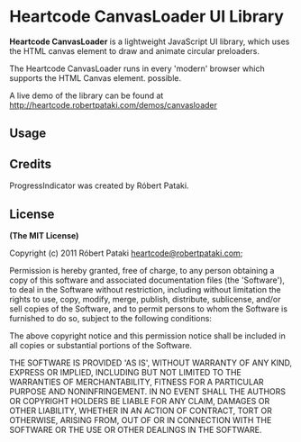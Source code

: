 # Heartcode CanvasLoader UI Library

**Heartcode CanvasLoader** is a lightweight JavaScript UI library, which uses the HTML canvas element to draw and animate circular preloaders.

The Heartcode CanvasLoader runs in every 'modern' browser which supports the HTML Canvas element. possible.

A live demo of the library can be found at http://heartcode.robertpataki.com/demos/canvasloader

## Usage

## Credits

ProgressIndicator was created by Róbert Pataki.

## License

**(The MIT License)**

Copyright (c) 2011 Róbert Pataki heartcode@robertpataki.com;

Permission is hereby granted, free of charge, to any person obtaining
a copy of this software and associated documentation files (the
'Software'), to deal in the Software without restriction, including
without limitation the rights to use, copy, modify, merge, publish,
distribute, sublicense, and/or sell copies of the Software, and to
permit persons to whom the Software is furnished to do so, subject to
the following conditions:

The above copyright notice and this permission notice shall be
included in all copies or substantial portions of the Software.

THE SOFTWARE IS PROVIDED 'AS IS', WITHOUT WARRANTY OF ANY KIND,
EXPRESS OR IMPLIED, INCLUDING BUT NOT LIMITED TO THE WARRANTIES OF
MERCHANTABILITY, FITNESS FOR A PARTICULAR PURPOSE AND NONINFRINGEMENT.
IN NO EVENT SHALL THE AUTHORS OR COPYRIGHT HOLDERS BE LIABLE FOR ANY
CLAIM, DAMAGES OR OTHER LIABILITY, WHETHER IN AN ACTION OF CONTRACT,
TORT OR OTHERWISE, ARISING FROM, OUT OF OR IN CONNECTION WITH THE
SOFTWARE OR THE USE OR OTHER DEALINGS IN THE SOFTWARE.